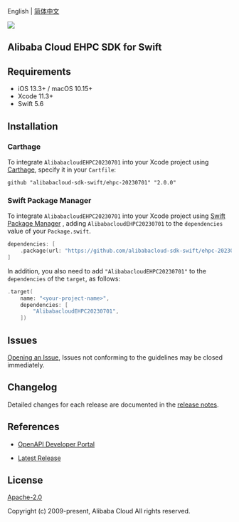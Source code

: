 English | [简体中文](README-CN.md)

![](https://aliyunsdk-pages.alicdn.com/icons/AlibabaCloud.svg)

## Alibaba Cloud EHPC SDK for Swift

## Requirements

- iOS 13.3+ / macOS 10.15+
- Xcode 11.3+
- Swift 5.6

## Installation

### Carthage

To integrate `AlibabacloudEHPC20230701` into your Xcode project using [Carthage](https://github.com/Carthage/Carthage), specify it in your `Cartfile`:

```ogdl
github "alibabacloud-sdk-swift/ehpc-20230701" "2.0.0"
```

### Swift Package Manager

To integrate `AlibabacloudEHPC20230701` into your Xcode project using [Swift Package Manager](https://swift.org/package-manager/) , adding `AlibabacloudEHPC20230701` to the `dependencies` value of your `Package.swift`.

```swift
dependencies: [
    .package(url: "https://github.com/alibabacloud-sdk-swift/ehpc-20230701.git", from: "2.0.0")
]
```

In addition, you also need to add `"AlibabacloudEHPC20230701"` to the `dependencies` of the `target`, as follows:

```swift
.target(
    name: "<your-project-name>",
    dependencies: [
        "AlibabacloudEHPC20230701",
    ])
```

## Issues

[Opening an Issue](https://github.com/alibabacloud-sdk-swift/ehpc-20230701/issues/new), Issues not conforming to the guidelines may be closed immediately.

## Changelog

Detailed changes for each release are documented in the [release notes](./ChangeLog.txt).

## References

* [OpenAPI Developer Portal](https://next.api.alibabacloud.com/home)
- [Latest Release](https://github.com/alibabacloud-sdk-swift/ehpc-20230701)

## License

[Apache-2.0](http://www.apache.org/licenses/LICENSE-2.0)

Copyright (c) 2009-present, Alibaba Cloud All rights reserved.
